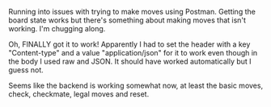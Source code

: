 Running into issues with trying to make moves using Postman. Getting the board state works but there's something about making moves that isn't working. I'm chugging along.

Oh, FINALLY got it to work! Apparently I had to set the header with a key "Content-type" and a value "application/json" for it to work even though in the body I used raw and JSON. It should have worked automatically but I guess not.

Seems like the backend is working somewhat now, at least the basic moves, check, checkmate, legal moves and reset.